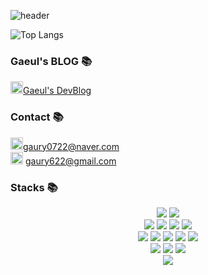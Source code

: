 

![header](https://capsule-render.vercel.app/api?type=Rect&color=FEE6EE&height=300&section=header&text=capsule%20render&fontSize=90)


![Top Langs](https://github-readme-stats.vercel.app/api/top-langs/?username=kgaeul&theme=dark)



### Gaeul's BLOG 📚
<a href="https://autumny.tistory.com/"><img src="https://t1.daumcdn.net/cfile/tistory/9935084A5B9541D014" style="width:20px">Gaeul's DevBlog</a>

### Contact 📚
<img src="https://i.namu.wiki/i/mFNKOpbbejJiDdZ2D23rrqiOZ8EIIDzpayZaU5dp45NIW2KJZna-wFlfh1N0CQ_7lrU1bsUspitFFSTuOByBYw.svg" style="width:20px">gaury0722@naver.com
<br>
<img src="https://cdn.icon-icons.com/icons2/2631/PNG/512/gmail_new_logo_icon_159149.png" style="width:20px"> gaury622@gmail.com

### Stacks 📚
<div align=center> 
  <img src="https://img.shields.io/badge/java-007396?style=for-the-badge&logo=java&logoColor=white"> 
  <img src="https://img.shields.io/badge/python-3776AB?style=for-the-badge&logo=python&logoColor=white"> 
  <br>
  
  <img src="https://img.shields.io/badge/html5-E34F26?style=for-the-badge&logo=html5&logoColor=white"> 
  <img src="https://img.shields.io/badge/css-1572B6?style=for-the-badge&logo=css3&logoColor=white"> 
  <img src="https://img.shields.io/badge/javascript-F7DF1E?style=for-the-badge&logo=javascript&logoColor=black"> 
  <img src="https://img.shields.io/badge/jquery-0769AD?style=for-the-badge&logo=jquery&logoColor=white">
  <br>
  
  <img src="https://img.shields.io/badge/oracle-F80000?style=for-the-badge&logo=oracle&logoColor=white"> 
  <img src="https://img.shields.io/badge/react-61DAFB?style=for-the-badge&logo=react&logoColor=black"> 
  <img src="https://img.shields.io/badge/node.js-339933?style=for-the-badge&logo=Node.js&logoColor=white">

  
  <img src="https://img.shields.io/badge/spring-6DB33F?style=for-the-badge&logo=spring&logoColor=white"> 
  
  <img src="https://img.shields.io/badge/bootstrap-7952B3?style=for-the-badge&logo=bootstrap&logoColor=white">
  <br>

  <img src="https://img.shields.io/badge/linux-FCC624?style=for-the-badge&logo=linux&logoColor=black"> 
  <img src="https://img.shields.io/badge/amazonaws-232F3E?style=for-the-badge&logo=amazonaws&logoColor=white"> 
  <img src="https://img.shields.io/badge/apache tomcat-F8DC75?style=for-the-badge&logo=apachetomcat&logoColor=white">
  <br>
  
  <img src="https://img.shields.io/badge/github-181717?style=for-the-badge&logo=github&logoColor=white">
  <br>
</div>
